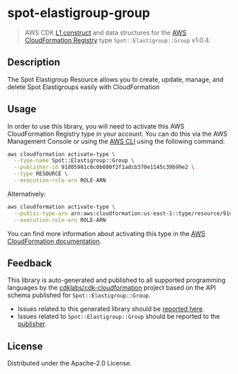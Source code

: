 # spot-elastigroup-group

> AWS CDK [L1 construct] and data structures for the [AWS CloudFormation Registry] type `Spot::Elastigroup::Group` v1.0.4.

[L1 construct]: https://docs.aws.amazon.com/cdk/latest/guide/constructs.html
[AWS CloudFormation Registry]: https://docs.aws.amazon.com/AWSCloudFormation/latest/UserGuide/registry.html

## Description

The Spot Elastigroup Resource allows you to create, update, manage, and delete Spot Elastigroups easily with CloudFormation

## Usage

In order to use this library, you will need to activate this AWS CloudFormation Registry type in your account. You can do this via the AWS Management Console or using the [AWS CLI](https://aws.amazon.com/cli/) using the following command:

```sh
aws cloudformation activate-type \
  --type-name Spot::Elastigroup::Group \
  --publisher-id 91d05981c6c0b080f2f1adcb370e1145c39b99e2 \
  --type RESOURCE \
  --execution-role-arn ROLE-ARN
```

Alternatively:

```sh
aws cloudformation activate-type \
  --public-type-arn arn:aws:cloudformation:us-east-1::type/resource/91d05981c6c0b080f2f1adcb370e1145c39b99e2/Spot-Elastigroup-Group \
  --execution-role-arn ROLE-ARN
```

You can find more information about activating this type in the [AWS CloudFormation documentation](https://docs.aws.amazon.com/AWSCloudFormation/latest/UserGuide/registry-public.html).

## Feedback

This library is auto-generated and published to all supported programming languages by the [cdklabs/cdk-cloudformation] project based on the API schema published for `Spot::Elastigroup::Group`.

* Issues related to this generated library should be [reported here](https://github.com/cdklabs/cdk-cloudformation/issues/new?title=Issue+with+%40cdk-cloudformation%2Fspot-elastigroup-group+v1.0.4).
* Issues related to `Spot::Elastigroup::Group` should be reported to the [publisher](undefined).

[cdklabs/cdk-cloudformation]: https://github.com/cdklabs/cdk-cloudformation

## License

Distributed under the Apache-2.0 License.
